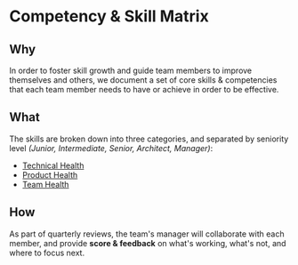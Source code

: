 # Competency & Skill Matrix

## Why

In order to foster skill growth and guide team members to improve themselves and others, we document a set of core skills & competencies that each team member needs to have or achieve in order to be effective.

## What

The skills are broken down into three categories, and separated by seniority level _(Junior, Intermediate, Senior, Architect, Manager)_:

- [Technical Health](./tech.md)
- [Product Health](./product.md)
- [Team Health](./team.md)

## How

As part of quarterly reviews, the team's manager will collaborate with each member, and provide **score & feedback** on what's working, what's not, and where to focus next.
